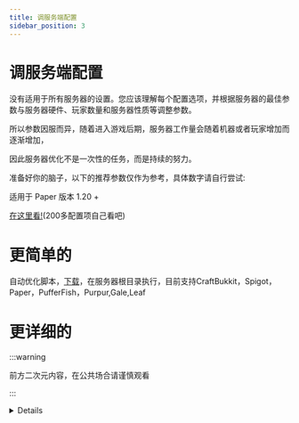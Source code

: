 ```yaml
---
title: 调服务端配置
sidebar_position: 3
---
```


# 调服务端配置

没有适用于所有服务器的设置。您应该理解每个配置选项，并根据服务器的最佳参数与服务器硬件、玩家数量和服务器性质等调整参数。

所以参数因服而异，随着进入游戏后期，服务器工作量会随着机器或者玩家增加而逐渐增加，

因此服务器优化不是一次性的任务，而是持续的努力。

准备好你的脑子，以下的推荐参数仅作为参考，具体数字请自行尝试:

适用于 Paper 版本 1.20 +

[在这里看!](https://github.com/YouHaveTrouble/minecraft-optimization)(200多配置项自己看吧)

# 更简单的

自动优化脚本，[下载](https://github.com/lilingfengdev/NitWiki-Script/releases/download/windows-latest/auto-optimize.exe)，在服务器根目录执行，目前支持CraftBukkit，Spigot，Paper，PufferFish，Purpur,Gale,Leaf


# 更详细的

[`SOG`]: https://www.spigotmc.org/threads/guide-server-optimization%E2%9A%A1.283181/
[server.properties]: https://docs.papermc.io/paper/reference/server-properties
[bukkit.yml]: https://docs.papermc.io/paper/reference/bukkit-configuration
[spigot.yml]: https://docs.papermc.io/paper/reference/spigot-configuration
[paper-global configuration]: https://docs.papermc.io/paper/reference/global-configuration
[paper-world configuration]: https://docs.papermc.io/paper/reference/world-configuration
[purpur.yml]: https://purpurmc.org/docs/Configuration/
[pufferfish.yml]: https://docs.pufferfish.host/setup/pufferfish-fork-configuration/

:::warning

前方二次元内容，在公共场合请谨慎观看

:::

<details>

# 可爱的 Paper 酱

![](https://paper-chan.moe/content/images/2022/09/Paper-Chan-Banner-2022-Standard-3.jpg)

![](https://paper-chan.moe/content/images/2022/06/Paper-Chan-Resized-19x32.png)

![](https://paper-chan.moe/content/images/2022/06/PaperServerSquareIcon-1.png)

# 还有Folia!

![](https://paper-chan.moe/content/images/2023/03/foliabannerorignal-1.png)

![](https://paper-chan.moe/content/images/2023/03/paperfoliaAPNG.png)

![](https://paper-chan.moe/content/images/2023/05/Paper-Canvas-with-Folia-v5.png)

</details>
